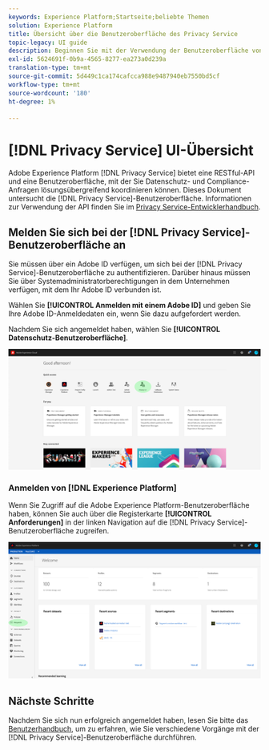 ```yaml
---
keywords: Experience Platform;Startseite;beliebte Themen
solution: Experience Platform
title: Übersicht über die Benutzeroberfläche des Privacy Service
topic-legacy: UI guide
description: Beginnen Sie mit der Verwendung der Benutzeroberfläche von Privacy Service, um Datenschutzanforderungen über verschiedene Experience Cloud-Anwendungen hinweg zu koordinieren und zu überwachen.
exl-id: 5624691f-0b9a-4565-8277-ea273a0d239a
translation-type: tm+mt
source-git-commit: 5d449c1ca174cafcca988e9487940eb7550bd5cf
workflow-type: tm+mt
source-wordcount: '180'
ht-degree: 1%

---
```


# [!DNL Privacy Service] UI-Übersicht

Adobe Experience Platform [!DNL Privacy Service] bietet eine RESTful-API und eine Benutzeroberfläche, mit der Sie Datenschutz- und Compliance-Anfragen lösungsübergreifend koordinieren können. Dieses Dokument untersucht die [!DNL Privacy Service]-Benutzeroberfläche. Informationen zur Verwendung der API finden Sie im [Privacy Service-Entwicklerhandbuch](../api/getting-started.md).

## Melden Sie sich bei der [!DNL Privacy Service]-Benutzeroberfläche an

Sie müssen über ein Adobe ID verfügen, um sich bei der [!DNL Privacy Service]-Benutzeroberfläche zu authentifizieren. Darüber hinaus müssen Sie über Systemadministratorberechtigungen in dem Unternehmen verfügen, mit dem Ihr Adobe ID verbunden ist.

Wählen Sie **[!UICONTROL Anmelden mit einem Adobe ID]** und geben Sie Ihre Adobe ID-Anmeldedaten ein, wenn Sie dazu aufgefordert werden.

Nachdem Sie sich angemeldet haben, wählen Sie **[!UICONTROL Datenschutz-Benutzeroberfläche]**.

![](../images/ui-overview/quick-access.png)

### Anmelden von [!DNL Experience Platform]

Wenn Sie Zugriff auf die Adobe Experience Platform-Benutzeroberfläche haben, können Sie auch über die Registerkarte **[!UICONTROL Anforderungen]** in der linken Navigation auf die [!DNL Privacy Service]-Benutzeroberfläche zugreifen.

![](../images/ui-overview/platform.png)

## Nächste Schritte

Nachdem Sie sich nun erfolgreich angemeldet haben, lesen Sie bitte das [Benutzerhandbuch](user-guide.md), um zu erfahren, wie Sie verschiedene Vorgänge mit der [!DNL Privacy Service]-Benutzeroberfläche durchführen.
